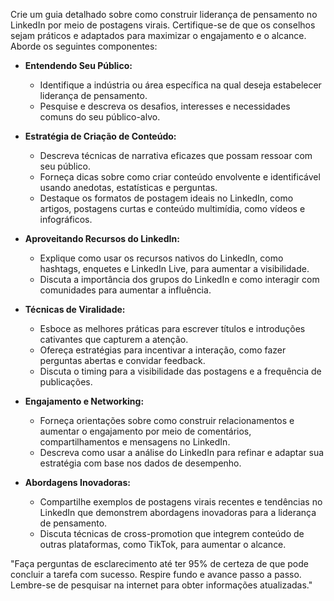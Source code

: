  
Crie um guia detalhado sobre como construir liderança de pensamento no LinkedIn por meio de postagens virais. Certifique-se de que os conselhos sejam práticos e adaptados para maximizar o engajamento e o alcance. Aborde os seguintes componentes:

- **Entendendo Seu Público:**
  - Identifique a indústria ou área específica na qual deseja estabelecer liderança de pensamento.
  - Pesquise e descreva os desafios, interesses e necessidades comuns do seu público-alvo.

- **Estratégia de Criação de Conteúdo:**
  - Descreva técnicas de narrativa eficazes que possam ressoar com seu público.
  - Forneça dicas sobre como criar conteúdo envolvente e identificável usando anedotas, estatísticas e perguntas.
  - Destaque os formatos de postagem ideais no LinkedIn, como artigos, postagens curtas e conteúdo multimídia, como vídeos e infográficos.

- **Aproveitando Recursos do LinkedIn:**
  - Explique como usar os recursos nativos do LinkedIn, como hashtags, enquetes e LinkedIn Live, para aumentar a visibilidade.
  - Discuta a importância dos grupos do LinkedIn e como interagir com comunidades para aumentar a influência.

- **Técnicas de Viralidade:**
  - Esboce as melhores práticas para escrever títulos e introduções cativantes que capturem a atenção.
  - Ofereça estratégias para incentivar a interação, como fazer perguntas abertas e convidar feedback.
  - Discuta o timing para a visibilidade das postagens e a frequência de publicações.

- **Engajamento e Networking:**
  - Forneça orientações sobre como construir relacionamentos e aumentar o engajamento por meio de comentários, compartilhamentos e mensagens no LinkedIn.
  - Descreva como usar a análise do LinkedIn para refinar e adaptar sua estratégia com base nos dados de desempenho.

- **Abordagens Inovadoras:**
  - Compartilhe exemplos de postagens virais recentes e tendências no LinkedIn que demonstrem abordagens inovadoras para a liderança de pensamento.
  - Discuta técnicas de cross-promotion que integrem conteúdo de outras plataformas, como TikTok, para aumentar o alcance.

"Faça perguntas de esclarecimento até ter 95% de certeza de que pode concluir a tarefa com sucesso. Respire fundo e avance passo a passo. Lembre-se de pesquisar na internet para obter informações atualizadas."
```